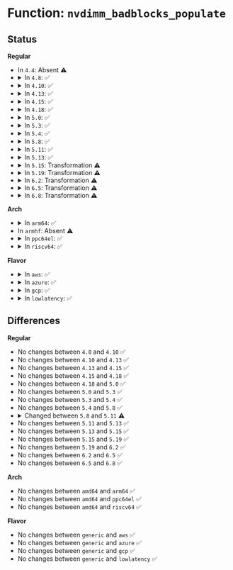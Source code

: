 # Function: <code>nvdimm_badblocks_populate</code>

## Status
<b>Regular</b>
<ul>
<li>
In <code>4.4</code>: Absent ⚠️
</li>
<li>
<details>
<summary>In <code>4.8</code>: ✅</summary>

```c
void nvdimm_badblocks_populate(struct nd_region *nd_region, struct badblocks *bb, const struct resource *res);
```

**Collision:** Unique Global

**Inline:** No

**Transformation:** False

**Instances:**

```
In drivers/nvdimm/core.c (ffffffff815ebda0)
Location: drivers/nvdimm/core.c:530
Inline: False
Direct callers:
  - drivers/nvdimm/claim.c:devm_nsio_enable
```
**Symbols:**

```
ffffffff815ebda0-ffffffff815ebeea: nvdimm_badblocks_populate (STB_GLOBAL)
```
</details>
</li>
<li>
<details>
<summary>In <code>4.10</code>: ✅</summary>

```c
void nvdimm_badblocks_populate(struct nd_region *nd_region, struct badblocks *bb, const struct resource *res);
```

**Collision:** Unique Global

**Inline:** No

**Transformation:** False

**Instances:**

```
In drivers/nvdimm/core.c (ffffffff81618990)
Location: drivers/nvdimm/core.c:501
Inline: False
Direct callers:
  - drivers/nvdimm/claim.c:devm_nsio_enable
```
**Symbols:**

```
ffffffff81618990-ffffffff81618ada: nvdimm_badblocks_populate (STB_GLOBAL)
```
</details>
</li>
<li>
<details>
<summary>In <code>4.13</code>: ✅</summary>

```c
void nvdimm_badblocks_populate(struct nd_region *nd_region, struct badblocks *bb, const struct resource *res);
```

**Collision:** Unique Global

**Inline:** No

**Transformation:** False

**Instances:**

```
In drivers/nvdimm/core.c (ffffffff8162c830)
Location: drivers/nvdimm/core.c:502
Inline: False
Direct callers:
  - drivers/nvdimm/region.c:nd_region_notify
  - drivers/nvdimm/region.c:nd_region_probe
  - drivers/nvdimm/claim.c:devm_nsio_enable
```
**Symbols:**

```
ffffffff8162c830-ffffffff8162c977: nvdimm_badblocks_populate (STB_GLOBAL)
```
</details>
</li>
<li>
<details>
<summary>In <code>4.15</code>: ✅</summary>

```c
void nvdimm_badblocks_populate(struct nd_region *nd_region, struct badblocks *bb, const struct resource *res);
```

**Collision:** Unique Global

**Inline:** No

**Transformation:** False

**Instances:**

```
In drivers/nvdimm/badrange.c (ffffffff816a23f0)
Location: drivers/nvdimm/badrange.c:277
Inline: False
Direct callers:
  - drivers/nvdimm/region.c:nd_region_notify
  - drivers/nvdimm/region.c:nd_region_probe
  - drivers/nvdimm/claim.c:devm_nsio_enable
```
**Symbols:**

```
ffffffff816a23f0-ffffffff816a2537: nvdimm_badblocks_populate (STB_GLOBAL)
```
</details>
</li>
<li>
<details>
<summary>In <code>4.18</code>: ✅</summary>

```c
void nvdimm_badblocks_populate(struct nd_region *nd_region, struct badblocks *bb, const struct resource *res);
```

**Collision:** Unique Global

**Inline:** No

**Transformation:** False

**Instances:**

```
In drivers/nvdimm/badrange.c (ffffffff816de580)
Location: drivers/nvdimm/badrange.c:277
Inline: False
Direct callers:
  - drivers/nvdimm/region.c:nd_region_notify
  - drivers/nvdimm/region.c:nd_region_probe
  - drivers/nvdimm/claim.c:devm_nsio_enable
```
**Symbols:**

```
ffffffff816de580-ffffffff816de6ba: nvdimm_badblocks_populate (STB_GLOBAL)
```
</details>
</li>
<li>
<details>
<summary>In <code>5.0</code>: ✅</summary>

```c
void nvdimm_badblocks_populate(struct nd_region *nd_region, struct badblocks *bb, const struct resource *res);
```

**Collision:** Unique Global

**Inline:** No

**Transformation:** False

**Instances:**

```
In drivers/nvdimm/badrange.c (ffffffff81700940)
Location: drivers/nvdimm/badrange.c:277
Inline: False
Direct callers:
  - drivers/nvdimm/region.c:nd_region_notify
  - drivers/nvdimm/region.c:nd_region_probe
  - drivers/nvdimm/claim.c:devm_nsio_enable
```
**Symbols:**

```
ffffffff81700940-ffffffff81700a7a: nvdimm_badblocks_populate (STB_GLOBAL)
```
</details>
</li>
<li>
<details>
<summary>In <code>5.3</code>: ✅</summary>

```c
void nvdimm_badblocks_populate(struct nd_region *nd_region, struct badblocks *bb, const struct resource *res);
```

**Collision:** Unique Global

**Inline:** No

**Transformation:** False

**Instances:**

```
In drivers/nvdimm/badrange.c (ffffffff8173a7b0)
Location: drivers/nvdimm/badrange.c:269
Inline: False
Direct callers:
  - drivers/nvdimm/region.c:nd_region_notify
  - drivers/nvdimm/region.c:nd_region_probe
  - drivers/nvdimm/claim.c:devm_nsio_enable
```
**Symbols:**

```
ffffffff8173a7b0-ffffffff8173a8ee: nvdimm_badblocks_populate (STB_GLOBAL)
```
</details>
</li>
<li>
<details>
<summary>In <code>5.4</code>: ✅</summary>

```c
void nvdimm_badblocks_populate(struct nd_region *nd_region, struct badblocks *bb, const struct resource *res);
```

**Collision:** Unique Global

**Inline:** No

**Transformation:** False

**Instances:**

```
In drivers/nvdimm/badrange.c (ffffffff8175e480)
Location: drivers/nvdimm/badrange.c:269
Inline: False
Direct callers:
  - drivers/nvdimm/region.c:nd_region_notify
  - drivers/nvdimm/region.c:nd_region_probe
  - drivers/nvdimm/claim.c:devm_nsio_enable
```
**Symbols:**

```
ffffffff8175e480-ffffffff8175e5be: nvdimm_badblocks_populate (STB_GLOBAL)
```
</details>
</li>
<li>
<details>
<summary>In <code>5.8</code>: ✅</summary>

```c
void nvdimm_badblocks_populate(struct nd_region *nd_region, struct badblocks *bb, const struct resource *res);
```

**Collision:** Unique Global

**Inline:** No

**Transformation:** False

**Instances:**

```
In drivers/nvdimm/badrange.c (ffffffff8181e040)
Location: drivers/nvdimm/badrange.c:269
Inline: False
Direct callers:
  - drivers/nvdimm/region.c:nd_region_notify
  - drivers/nvdimm/region.c:nd_region_probe
  - drivers/nvdimm/claim.c:devm_nsio_enable
```
**Symbols:**

```
ffffffff8181e040-ffffffff8181e0eb: nvdimm_badblocks_populate (STB_GLOBAL)
```
</details>
</li>
<li>
<details>
<summary>In <code>5.11</code>: ✅</summary>

```c
void nvdimm_badblocks_populate(struct nd_region *nd_region, struct badblocks *bb, const struct range *range);
```

**Collision:** Unique Global

**Inline:** No

**Transformation:** False

**Instances:**

```
In drivers/nvdimm/badrange.c (ffffffff8182cfc0)
Location: drivers/nvdimm/badrange.c:269
Inline: False
Direct callers:
  - drivers/nvdimm/region.c:nd_region_notify
  - drivers/nvdimm/region.c:nd_region_probe
  - drivers/nvdimm/claim.c:devm_nsio_enable
```
**Symbols:**

```
ffffffff8182cfc0-ffffffff8182d06b: nvdimm_badblocks_populate (STB_GLOBAL)
```
</details>
</li>
<li>
<details>
<summary>In <code>5.13</code>: ✅</summary>

```c
void nvdimm_badblocks_populate(struct nd_region *nd_region, struct badblocks *bb, const struct range *range);
```

**Collision:** Unique Global

**Inline:** No

**Transformation:** False

**Instances:**

```
In drivers/nvdimm/badrange.c (ffffffff81810250)
Location: drivers/nvdimm/badrange.c:269
Inline: False
Direct callers:
  - drivers/nvdimm/region.c:nd_region_notify
  - drivers/nvdimm/region.c:nd_region_probe
  - drivers/nvdimm/claim.c:devm_nsio_enable
```
**Symbols:**

```
ffffffff81810250-ffffffff8181038c: nvdimm_badblocks_populate (STB_GLOBAL)
```
</details>
</li>
<li>
<details>
<summary>In <code>5.15</code>: Transformation ⚠️</summary>

```c
void nvdimm_badblocks_populate(struct nd_region *nd_region, struct badblocks *bb, const struct range *range);
```

**Collision:** Unique Global

**Inline:** No

**Transformation:** True

**Instances:**

```
In drivers/nvdimm/badrange.c (0)
Location: drivers/nvdimm/badrange.c:269
Inline: False
Direct callers:
  - drivers/nvdimm/region.c:nd_region_notify
  - drivers/nvdimm/region.c:nd_region_probe
  - drivers/nvdimm/claim.c:devm_nsio_enable
```
**Symbols:**

```
ffffffff81d0b506-ffffffff81d0b51a: nvdimm_badblocks_populate.cold (STB_LOCAL)
ffffffff8189a870-ffffffff8189a9b9: nvdimm_badblocks_populate (STB_GLOBAL)
```
</details>
</li>
<li>
<details>
<summary>In <code>5.19</code>: Transformation ⚠️</summary>

```c
void nvdimm_badblocks_populate(struct nd_region *nd_region, struct badblocks *bb, const struct range *range);
```

**Collision:** Unique Global

**Inline:** No

**Transformation:** True

**Instances:**

```
In drivers/nvdimm/badrange.c (0)
Location: drivers/nvdimm/badrange.c:269
Inline: False
Direct callers:
  - drivers/nvdimm/region.c:nd_region_notify
  - drivers/nvdimm/region.c:nd_region_probe
  - drivers/nvdimm/claim.c:devm_nsio_enable
```
**Symbols:**

```
ffffffff81ed43cd-ffffffff81ed43e2: nvdimm_badblocks_populate.cold (STB_LOCAL)
ffffffff819e3fa0-ffffffff819e40fc: nvdimm_badblocks_populate (STB_GLOBAL)
```
</details>
</li>
<li>
<details>
<summary>In <code>6.2</code>: Transformation ⚠️</summary>

```c
void nvdimm_badblocks_populate(struct nd_region *nd_region, struct badblocks *bb, const struct range *range);
```

**Collision:** Unique Global

**Inline:** No

**Transformation:** True

**Instances:**

```
In drivers/nvdimm/badrange.c (0)
Location: drivers/nvdimm/badrange.c:269
Inline: False
Direct callers:
  - drivers/nvdimm/region.c:nd_region_notify
  - drivers/nvdimm/region.c:nd_region_probe
  - drivers/nvdimm/claim.c:devm_nsio_enable
```
**Symbols:**

```
ffffffff8209b443-ffffffff8209b458: nvdimm_badblocks_populate.cold (STB_LOCAL)
ffffffff81b5fc90-ffffffff81b5fdec: nvdimm_badblocks_populate (STB_GLOBAL)
```
</details>
</li>
<li>
<details>
<summary>In <code>6.5</code>: Transformation ⚠️</summary>

```c
void nvdimm_badblocks_populate(struct nd_region *nd_region, struct badblocks *bb, const struct range *range);
```

**Collision:** Unique Global

**Inline:** No

**Transformation:** True

**Instances:**

```
In drivers/nvdimm/badrange.c (0)
Location: drivers/nvdimm/badrange.c:269
Inline: False
Direct callers:
  - drivers/nvdimm/region.c:nd_region_notify
  - drivers/nvdimm/region.c:nd_region_probe
  - drivers/nvdimm/claim.c:devm_nsio_enable
```
**Symbols:**

```
ffffffff8211c312-ffffffff8211c327: nvdimm_badblocks_populate.cold (STB_LOCAL)
ffffffff81bb3230-ffffffff81bb338c: nvdimm_badblocks_populate (STB_GLOBAL)
```
</details>
</li>
<li>
<details>
<summary>In <code>6.8</code>: Transformation ⚠️</summary>

```c
void nvdimm_badblocks_populate(struct nd_region *nd_region, struct badblocks *bb, const struct range *range);
```

**Collision:** Unique Global

**Inline:** No

**Transformation:** True

**Instances:**

```
In drivers/nvdimm/badrange.c (0)
Location: drivers/nvdimm/badrange.c:269
Inline: False
Direct callers:
  - drivers/nvdimm/region.c:nd_region_notify
  - drivers/nvdimm/region.c:nd_region_probe
  - drivers/nvdimm/claim.c:devm_nsio_enable
```
**Symbols:**

```
ffffffff821fa199-ffffffff821fa1ae: nvdimm_badblocks_populate.cold (STB_LOCAL)
ffffffff81c07720-ffffffff81c0787c: nvdimm_badblocks_populate (STB_GLOBAL)
```
</details>
</li>
</ul>
<b>Arch</b>
<ul>
<li>
<details>
<summary>In <code>arm64</code>: ✅</summary>

```c
void nvdimm_badblocks_populate(struct nd_region *nd_region, struct badblocks *bb, const struct resource *res);
```

**Collision:** Unique Global

**Inline:** No

**Transformation:** False

**Instances:**

```
In drivers/nvdimm/badrange.c (ffff80001095fb88)
Location: drivers/nvdimm/badrange.c:269
Inline: False
Direct callers:
  - drivers/nvdimm/region.c:nd_region_notify
  - drivers/nvdimm/region.c:nd_region_probe
  - drivers/nvdimm/claim.c:devm_nsio_enable
```
**Symbols:**

```
ffff80001095fb88-ffff80001095fce4: nvdimm_badblocks_populate (STB_GLOBAL)
```
</details>
</li>
<li>
In <code>armhf</code>: Absent ⚠️
</li>
<li>
<details>
<summary>In <code>ppc64el</code>: ✅</summary>

```c
void nvdimm_badblocks_populate(struct nd_region *nd_region, struct badblocks *bb, const struct resource *res);
```

**Collision:** Unique Global

**Inline:** No

**Transformation:** False

**Instances:**

```
In drivers/nvdimm/badrange.c (c000000000a126e0)
Location: drivers/nvdimm/badrange.c:269
Inline: False
Direct callers:
  - drivers/nvdimm/region.c:nd_region_notify
  - drivers/nvdimm/region.c:nd_region_probe
  - drivers/nvdimm/claim.c:devm_nsio_enable
```
**Symbols:**

```
c000000000a126e0-c000000000a128a8: nvdimm_badblocks_populate (STB_GLOBAL)
```
</details>
</li>
<li>
<details>
<summary>In <code>riscv64</code>: ✅</summary>

```c
void nvdimm_badblocks_populate(struct nd_region *nd_region, struct badblocks *bb, const struct resource *res);
```

**Collision:** Unique Global

**Inline:** No

**Transformation:** False

**Instances:**

```
In drivers/nvdimm/badrange.c (ffffffe0005cd77e)
Location: drivers/nvdimm/badrange.c:269
Inline: False
Direct callers:
  - drivers/nvdimm/region.c:nd_region_notify
  - drivers/nvdimm/region.c:nd_region_probe
  - drivers/nvdimm/claim.c:devm_nsio_enable
```
**Symbols:**

```
ffffffe0005cd77e-ffffffe0005cd8aa: nvdimm_badblocks_populate (STB_GLOBAL)
```
</details>
</li>
</ul>
<b>Flavor</b>
<ul>
<li>
<details>
<summary>In <code>aws</code>: ✅</summary>

```c
void nvdimm_badblocks_populate(struct nd_region *nd_region, struct badblocks *bb, const struct resource *res);
```

**Collision:** Unique Global

**Inline:** No

**Transformation:** False

**Instances:**

```
In drivers/nvdimm/badrange.c (ffffffff81712b70)
Location: drivers/nvdimm/badrange.c:269
Inline: False
Direct callers:
  - drivers/nvdimm/region.c:nd_region_notify
  - drivers/nvdimm/region.c:nd_region_probe
  - drivers/nvdimm/claim.c:devm_nsio_enable
```
**Symbols:**

```
ffffffff81712b70-ffffffff81712cae: nvdimm_badblocks_populate (STB_GLOBAL)
```
</details>
</li>
<li>
<details>
<summary>In <code>azure</code>: ✅</summary>

```c
void nvdimm_badblocks_populate(struct nd_region *nd_region, struct badblocks *bb, const struct resource *res);
```

**Collision:** Unique Global

**Inline:** No

**Transformation:** False

**Instances:**

```
In drivers/nvdimm/badrange.c (ffffffff816e65f0)
Location: drivers/nvdimm/badrange.c:269
Inline: False
Direct callers:
  - drivers/nvdimm/region.c:nd_region_notify
  - drivers/nvdimm/region.c:nd_region_probe
  - drivers/nvdimm/claim.c:devm_nsio_enable
  - drivers/nvdimm/pmem.c:pmem_attach_disk
```
**Symbols:**

```
ffffffff816e65f0-ffffffff816e672e: nvdimm_badblocks_populate (STB_GLOBAL)
```
</details>
</li>
<li>
<details>
<summary>In <code>gcp</code>: ✅</summary>

```c
void nvdimm_badblocks_populate(struct nd_region *nd_region, struct badblocks *bb, const struct resource *res);
```

**Collision:** Unique Global

**Inline:** No

**Transformation:** False

**Instances:**

```
In drivers/nvdimm/badrange.c (ffffffff81751940)
Location: drivers/nvdimm/badrange.c:269
Inline: False
Direct callers:
  - drivers/nvdimm/region.c:nd_region_notify
  - drivers/nvdimm/region.c:nd_region_probe
  - drivers/nvdimm/claim.c:devm_nsio_enable
```
**Symbols:**

```
ffffffff81751940-ffffffff81751a7e: nvdimm_badblocks_populate (STB_GLOBAL)
```
</details>
</li>
<li>
<details>
<summary>In <code>lowlatency</code>: ✅</summary>

```c
void nvdimm_badblocks_populate(struct nd_region *nd_region, struct badblocks *bb, const struct resource *res);
```

**Collision:** Unique Global

**Inline:** No

**Transformation:** False

**Instances:**

```
In drivers/nvdimm/badrange.c (ffffffff8176cea0)
Location: drivers/nvdimm/badrange.c:269
Inline: False
Direct callers:
  - drivers/nvdimm/region.c:nd_region_notify
  - drivers/nvdimm/region.c:nd_region_probe
  - drivers/nvdimm/claim.c:devm_nsio_enable
```
**Symbols:**

```
ffffffff8176cea0-ffffffff8176cfde: nvdimm_badblocks_populate (STB_GLOBAL)
```
</details>
</li>
</ul>

## Differences
<b>Regular</b>
<ul>
<li>
No changes between <code>4.8</code> and <code>4.10</code> ✅
</li>
<li>
No changes between <code>4.10</code> and <code>4.13</code> ✅
</li>
<li>
No changes between <code>4.13</code> and <code>4.15</code> ✅
</li>
<li>
No changes between <code>4.15</code> and <code>4.18</code> ✅
</li>
<li>
No changes between <code>4.18</code> and <code>5.0</code> ✅
</li>
<li>
No changes between <code>5.0</code> and <code>5.3</code> ✅
</li>
<li>
No changes between <code>5.3</code> and <code>5.4</code> ✅
</li>
<li>
No changes between <code>5.4</code> and <code>5.8</code> ✅
</li>
<li>
<details>
<summary>Changed between <code>5.8</code> and <code>5.11</code> ⚠️</summary>
<ul>
<li>
<b>Param added. </b>
<code>const struct range *range</code>
</li>
<li>
<b>Param removed. </b>
<code>const struct resource *res</code>
</li>
</ul>
</details>
</li>
<li>
No changes between <code>5.11</code> and <code>5.13</code> ✅
</li>
<li>
No changes between <code>5.13</code> and <code>5.15</code> ✅
</li>
<li>
No changes between <code>5.15</code> and <code>5.19</code> ✅
</li>
<li>
No changes between <code>5.19</code> and <code>6.2</code> ✅
</li>
<li>
No changes between <code>6.2</code> and <code>6.5</code> ✅
</li>
<li>
No changes between <code>6.5</code> and <code>6.8</code> ✅
</li>
</ul>
<b>Arch</b>
<ul>
<li>
No changes between <code>amd64</code> and <code>arm64</code> ✅
</li>
<li>
No changes between <code>amd64</code> and <code>ppc64el</code> ✅
</li>
<li>
No changes between <code>amd64</code> and <code>riscv64</code> ✅
</li>
</ul>
<b>Flavor</b>
<ul>
<li>
No changes between <code>generic</code> and <code>aws</code> ✅
</li>
<li>
No changes between <code>generic</code> and <code>azure</code> ✅
</li>
<li>
No changes between <code>generic</code> and <code>gcp</code> ✅
</li>
<li>
No changes between <code>generic</code> and <code>lowlatency</code> ✅
</li>
</ul>
